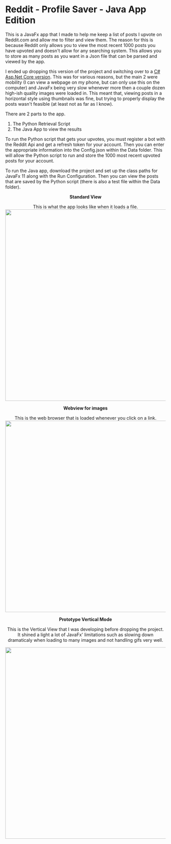 # Reddit - Profile Saver - Java App Edition
This is a JavaFx app that I made to help me keep a list of posts I upvote on Reddit.com and allow me to filter and view them.
The reason for this is because Reddit only allows you to view the most recent 1000 posts you have upvoted and doesn't allow for any searching system. This allows you to store as many posts as you want in a Json file that can be parsed and viewed by the app.

I ended up dropping this version of the project and switching over to a [C# Asp.Net Core version](https://github.com/kenny2892/RedditProfileSaver-C-Sharp). This was for various reasons, but the main 2 were mobility (I can view a webpage on my phone, but can only use this on the computer) and JavaFx being very slow whenever more then a couple dozen high-ish quality images were loaded in. This meant that,  viewing posts in a horizontal style using thumbnails was fine, but trying to properly display the posts wasn't feasible (at least not as far as I know).

There are 2 parts to the app.
1. The Python Retrieval Script
2. The Java App to view the results

To run the Python script that gets your upvotes, you must register a bot with the Reddit Api and get a refresh token for your account. Then you can enter the appropriate information into the Config.json within the Data folder. This will allow the Python script to run and store the 1000 most recent upvoted posts for your account.

To run the Java app, download the project and set up the class paths for JavaFx 11 along with the Run Configuration. Then you can view the posts that are saved by the Python script (there is also a test file within the Data folder).

<p align="center"><b>Standard View</b></p>
<p align="center">
  This is what the app looks like when it loads a file.
  <img src="https://i.gyazo.com/ce84c1539007b87f6a9a521e18cbe2ea.png" width="600">
</p>

<p align="center"><b>Webview for images</b></p>
<p align="center">
  This is the web browser that is loaded whenever you click on a link.
  <img src="https://i.gyazo.com/9160f0c21a13529b384d4db9efe4b29f.png" width="600">
</p>

<p align="center"><b>Prototype Vertical Mode</b></p>
<p align="center">This is the Vertical View that I was developing before dropping the project. It shined a light a lot of JavaFx' limitations such as slowing down dramaticaly when loading to many images and not handling gifs very well.</p>

<p align="center">
  <img src="https://i.gyazo.com/c3f484e89bb4caa843707d3271c9e92b.png" width="600">
</p>

